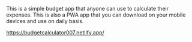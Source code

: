 
This is a simple budget app that anyone can use to calculate their expenses.
This is also a PWA app that you can download on your mobile devices and use on daily basis.


https://budgetcalculator007.netlify.app/
